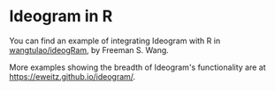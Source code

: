 # Ideogram in R

You can find an example of integrating Ideogram with R in [wangtulao/ideogRam](https://github.com/wangtulao/ideogRam), by Freeman S. Wang.

More examples showing the breadth of Ideogram's functionality are at https://eweitz.github.io/ideogram/.